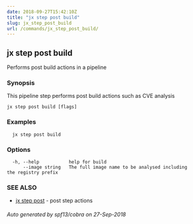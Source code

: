 ```yaml
---
date: 2018-09-27T15:42:10Z
title: "jx step post build"
slug: jx_step_post_build
url: /commands/jx_step_post_build/
---
```

## jx step post build

Performs post build actions in a pipeline

### Synopsis

This pipeline step performs post build actions such as CVE analysis

```
jx step post build [flags]
```

### Examples

```
  jx step post build
```

### Options

```
  -h, --help           help for build
      --image string   The full image name to be analysed including the registry prefix
```

### SEE ALSO

* [jx step post](/commands/jx_step_post/)	 - post step actions

###### Auto generated by spf13/cobra on 27-Sep-2018
